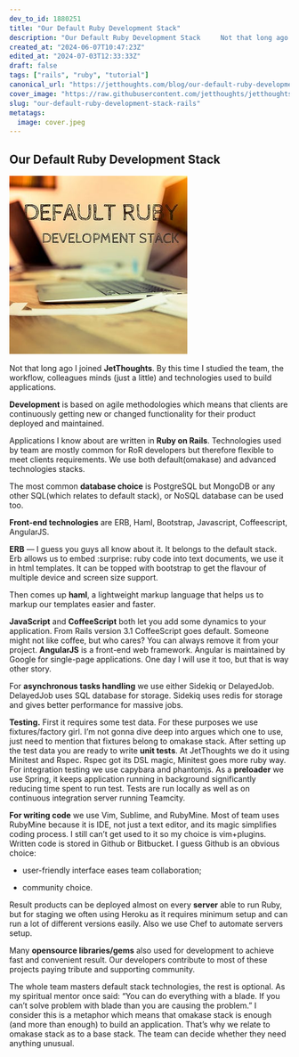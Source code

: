 ```yaml
---
dev_to_id: 1880251
title: "Our Default Ruby Development Stack"
description: "Our Default Ruby Development Stack     Not that long ago I joined JetThoughts. By this time..."
created_at: "2024-06-07T10:47:23Z"
edited_at: "2024-07-03T12:33:33Z"
draft: false
tags: ["rails", "ruby", "tutorial"]
canonical_url: "https://jetthoughts.com/blog/our-default-ruby-development-stack-rails/"
cover_image: "https://raw.githubusercontent.com/jetthoughts/jetthoughts.github.io/master/content/blog/our-default-ruby-development-stack-rails/cover.jpeg"
slug: "our-default-ruby-development-stack-rails"
metatags:
  image: cover.jpeg
---
```


## Our Default Ruby Development Stack

![](file_0.jpeg)

Not that long ago I joined **JetThoughts**. By this time I studied the team, the workflow, colleagues minds (just a little) and technologies used to build applications.

**Development** is based on agile methodologies which means that clients are continuously getting new or changed functionality for their product deployed and maintained.

Applications I know about are written in **Ruby on Rails**. Technologies used by team are mostly common for RoR developers but therefore flexible to meet clients requirements. We use both default(omakase) and advanced technologies stacks.

The most common **database choice** is PostgreSQL but MongoDB or any other SQL(which relates to default stack), or NoSQL database can be used too.

**Front-end technologies** are ERB, Haml, Bootstrap, Javascript, Coffeescript, AngularJS.

**ERB** — I guess you guys all know about it. It belongs to the default stack. Erb allows us to embed :surprise: ruby code into text documents, we use it in html templates. It can be topped with bootstrap to get the flavour of multiple device and screen size support.

Then comes up **haml**, a lightweight markup language that helps us to markup our templates easier and faster.

**JavaScript** and **СoffeeScript** both let you add some dynamics to your application. From Rails version 3.1 СoffeeScript goes default. Someone might not like coffee, but who cares? You can always remove it from your project. **AngularJS** is a front-end web framework. Angular is maintained by Google for single-page applications. One day I will use it too, but that is way other story.

For **asynchronous tasks handling** we use either Sidekiq or DelayedJob. DelayedJob uses SQL database for storage. Sidekiq uses redis for storage and gives better performance for massive jobs.

**Testing.** First it requires some test data. For these purposes we use fixtures/factory girl. I’m not gonna dive deep into argues which one to use, just need to mention that fixtures belong to omakase stack. After setting up the test data you are ready to write **unit tests**. At JetThoughts we do it using Minitest and Rspec. Rspec got its DSL magic, Minitest goes more ruby way. For integration testing we use capybara and phantomjs. As a **preloader** we use Spring, it keeps application running in background significantly reducing time spent to run test. Tests are run locally as well as on continuous integration server running Teamcity.

**For writing code** we use Vim, Sublime, and RubyMine. Most of team uses RubyMine because it is IDE, not just a text editor, and its magic simplifies coding process. I still can’t get used to it so my choice is vim+plugins. Written code is stored in Github or Bitbucket. I guess Github is an obvious choice:

* user-friendly interface eases team collaboration;

* community choice.

Result products can be deployed almost on every **server** able to run Ruby, but for staging we often using Heroku as it requires minimum setup and can run a lot of different versions easily. Also we use Chef to automate servers setup.

Many **opensource libraries/gems** also used for development to achieve fast and convenient result. Our developers contribute to most of these projects paying tribute and supporting community.

The whole team masters default stack technologies, the rest is optional. As my spiritual mentor once said: “You can do everything with a blade. If you can’t solve problem with blade than you are causing the problem.” I consider this is a metaphor which means that omakase stack is enough (and more than enough) to build an application. That’s why we relate to omakase stack as to a base stack. The team can decide whether they need anything unusual.
